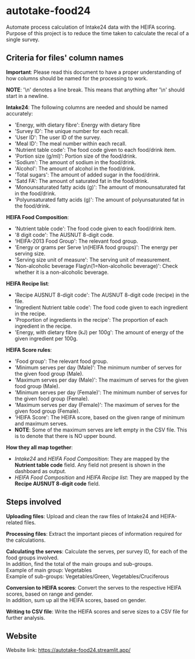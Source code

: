 # autotake-food24

Automate process calculation of Intake24 data with the HEIFA scoring. \
Purpose of this project is to reduce the time taken to calculate the recal
of a single survey.

## Criteria for files' column names

**Important**: Please read this document to have a proper understanding of how columns should be named for the processing to work.

**NOTE**: '\n' denotes a line break. This means that anything after '\n' should start in a newline.

**Intake24**: The following columns are needed and should be named accurately:
- 'Energy, with dietary fibre': Energy with dietary fibre
- 'Survey ID': The unique number for each recall.
- 'User ID': The user ID of the survey.
- 'Meal ID': The meal number within each recall.
- 'Nutrient table code': The food code given to each food/drink item.
- 'Portion size (g/ml)': Portion size of the food/drink.
- 'Sodium': The amount of sodium in the food/drink.
- 'Alcohol': The amount of alcohol in the food/drink.
- 'Total sugars': The amount of added sugar in the food/drink.
- 'Satd FA': The amount of saturated fat in the food/drink.
- 'Monounsaturated fatty acids (g)': The amount of monounsaturated fat in the food/drink.
- 'Polyunsaturated fatty acids (g)': The amount of polyunsaturated fat in the food/drink.

**HEIFA Food Composition**:
- 'Nutrient table code': The food code given to each food/drink item. 
- '8 digit code': The AUSNUT 8-digit code.
- 'HEIFA-2013 Food Group': The relevant food group.
- 'Energy or grams per Serve \n(HEIFA food groups)': The energy per serving size.
- 'Serving size unit of measure': The serving unit of measurement.
- 'Non-alcoholic beverage Flag\n(1=Non-alcoholic beverage)': Check whether it is a non-alcoholic beverage.

**HEIFA Recipe list**:
- 'Recipe AUSNUT 8-digit code': The AUSNUT 8-digit code (recipe) in the file.
- 'Ingredient Nutrient table code': The food code given to each ingredient in the recipe.
- 'Proportion of ingredients in the recipe': The proportion of each ingredient in the recipe.
- 'Energy, with dietary fibre (kJ) per 100g': The amount of energy of the given ingredient per 100g.

**HEIFA Score rules**:
- 'Food group': The relevant food group.
- 'Minimum serves per day (Male)': The minimum number of serves for the given food group (Male).
- 'Maximum serves per day (Male)': The maximum of serves for the given food group (Male).
- 'Minimum serves per day (Female)': The minimum number of serves for the given food group (Female).
- 'Maximum serves per day (Female)': The maximum of serves for the given food group (Female).
- 'HEIFA Score': The HEIFA score, based on the given range of minimum and maximum serves.
- **NOTE**: Some of the maximum serves are left empty in the CSV file. This is to denote that there is NO upper bound.

**How they all map together**:
- _Intake24_ and _HEIFA Food Composition_: They are mapped by the **Nutrient table code** field. Any field not present is shown in the dashboard as output.
- _HEIFA Food Composition_ and _HEIFA Recipe list_: They are mapped by the **Recipe AUSNUT 8-digit code** field.

## Steps involved

**Uploading files**: Upload and clean the raw files of Intake24 and HEIFA-related files.

**Processing files**: Extract the important pieces of information required for the calculations.

**Calculating the serves**: Calculate the serves, per survey ID, for each of the food groups involved. \
In addition, find the total of the main groups and sub-groups. \
Example of main group: Vegetables \
Example of sub-groups: Vegetables/Green, Vegetables/Cruciferous

**Conversion to HEIFA scores**: Convert the serves to the respective HEIFA scores, based on range and gender. \
In addition, sum up all the HEIFA scores, based on gender.

**Writing to CSV file**: Write the HEIFA scores and serve sizes to a CSV file for further analysis.

## Website

Website link: https://autotake-food24.streamlit.app/
